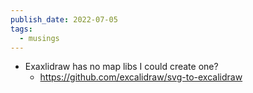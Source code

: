 ```yaml
---
publish_date: 2022-07-05
tags:
  - musings
---
```

- Exaxlidraw has no map libs I could create one?
	- https://github.com/excalidraw/svg-to-excalidraw

